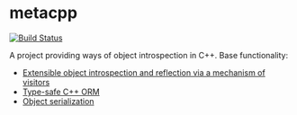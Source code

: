 metacpp
=======
[![Build Status](https://travis-ci.org/alien-9000/metacpp.svg?branch=master)](https://travis-ci.org/alien-9000/metacpp)

A project providing ways of object introspection in C++.
Base functionality:
* [Extensible object introspection and reflection via a mechanism of visitors](https://github.com/alien-9000/metacpp/wiki/introspection)
* [Type-safe C++ ORM](https://github.com/alien-9000/metacpp/wiki/orm-overlook)
* [Object serialization](https://github.com/alien-9000/metacpp/wiki/serialization)
